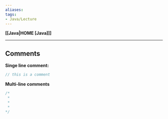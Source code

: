 ```yaml
---
aliases:
tags:
- Java/Lecture
---
```

**[[Java|HOME [Java]]]**

---
## Comments
**Singe line comment:**
```java
// this is a comment
```

**Multi-line comments**
```java
/*
 *
 *
 *
*/
```